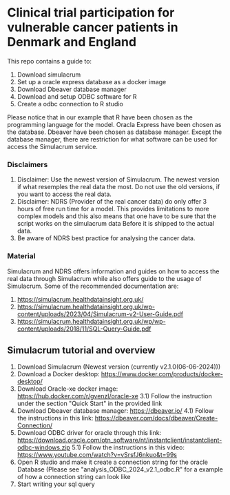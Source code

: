 # Clinical trial participation for vulnerable cancer patients in Denmark and England

This repo contains a guide to: 
  1) Download simulacrum
  2) Set up a oracle express database as a docker image 
  3) Download Dbeaver database manager
  4) Download and setup ODBC software for R
  5) Create a odbc connection to R studio

Please notice that in our example that R have been chosen as the programming language for the model. Oracla Express have been chosen as the database. Dbeaver have been chosen as database manager. 
Except the database manager, there are restriction for what software can be used for access the Simulacrum service. 

### Disclaimers
  1) Disclaimer: Use the newest version of Simulacrum. The newest version if what resemples the real data the most. Do not use the old versions, if you want to access the real data.
  2) Disclaimer: NDRS (Provider of the real cancer data) do only offer 3 hours of free run time for a model. This provides limitations to more complex models and this also means that one have to be sure that the script works on the simulacrum data
                Before it is shipped to the actual data.
  3) Be aware of NDRS best practice for analysing the cancer data.

### Material 
Simulacrum and NDRS offers information and guides on how to access the real data through Simulacrum while also offers guide to the usage of Simulacrum. 
Some of the recommended documentation are: 
  1) https://simulacrum.healthdatainsight.org.uk/
  2) https://simulacrum.healthdatainsight.org.uk/wp-content/uploads/2023/04/Simulacrum-v2-User-Guide.pdf
  3) https://simulacrum.healthdatainsight.org.uk/wp/wp-content/uploads/2018/11/SQL-Query-Guide.pdf

## Simulacrum tutorial and overview 
  1) Download Simulacrum (Newest version (currently v2.1.0(06-06-2024)))
  2) Download a Docker desktop: https://www.docker.com/products/docker-desktop/
  3) Download Oracle-xe docker image: https://hub.docker.com/r/gvenzl/oracle-xe
     3.1) Follow the instruction under the section "Quick Start" in the provided link
  4) Download Dbeaver database manager: https://dbeaver.io/
     4.1) Follow the instructions in this link: https://dbeaver.com/docs/dbeaver/Create-Connection/
  5) Download ODBC driver for oracle through this link: https://download.oracle.com/otn_software/nt/instantclient/instantclient-odbc-windows.zip
     5.1) Follow the instructions in this video: https://www.youtube.com/watch?v=vSrsfJ6nkuo&t=99s
  6) Open R studio and make it create a connection string for the oracle Database (Please see "analysis_ODBC_2024_v2.1_odbc.R" for a example of how a connection string can look like
  7) Start writing your sql query
